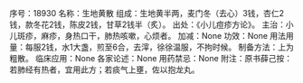 序号：18930
名称：生地黄散
组成：生地黄半两，麦门冬（去心）3钱，杏仁2钱，款冬花2钱，陈皮2钱，甘草2钱半（炙）。
出处：《小儿痘疹方论》。
主治：小儿斑疹，麻疹，身热口干，肺热咳嗽，心烦者。
加减：None
功效：None
用法用量：每服2钱，水1大盏，煎至6合，去滓，徐徐温服，不拘时候。
制备方法：上为粗散。
临床应用：None
各家论述：None
用药禁忌：None
附注：原书薛己按：若肺经有热者，宜用此方；若痰气上壅，佐以抱龙丸。
